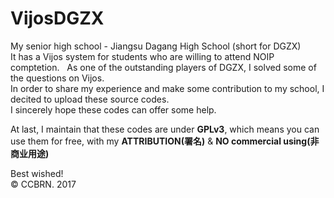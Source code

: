 # VijosDGZX
My senior high school - Jiangsu Dagang High School (short for DGZX)  
It has a Vijos system for students who are willing to attend NOIP comptetion.  
As one of the outstanding players of DGZX, I solved some of the questions on Vijos.  
In order to share my experience and make some contribution to my school, I decited to upload these source codes.  
I sincerely hope these codes can offer some help. 
 
At last, I maintain that these codes are under **GPLv3**, which means you can use them for free, with my **ATTRIBUTION(署名)** & **NO commercial using(非商业用途)**  

Best wished!  
© CCBRN. 2017
